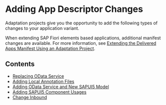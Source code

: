 <!-- loio115ad563b1994f959f836e80affbe735 -->

# Adding App Descriptor Changes

Adaptation projects give you the opportunity to add the following types of changes to your application variant.

When extending SAP Fiori elements based applications, additional manifest changes are available. For more information, see [Extending the Delivered Apps Manifest Using an Adaptation Project](https://ui5.sap.com/#/topic/a2b24a69baef4b91af2293ccc6b5871f).



<a name="loio115ad563b1994f959f836e80affbe735__section_qxb_1cf_wnb"/>

## Contents

-   [Replacing OData Service](replacing-odata-service-e913fbf.md)
-   [Adding Local Annotation Files](adding-local-annotation-files-c5d62ca.md)
-   [Adding OData Service and New SAPUI5 Model](adding-odata-service-and-new-sapui5-model-886e83b.md)
-   [Adding SAPUI5 Component Usages](adding-sapui5-component-usages-dd4b6e4.md)
-   [Change Inbound](change-inbound-4ce1920.md)

